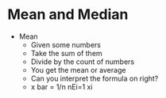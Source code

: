 # Mean and Median

- Mean
  - Given some numbers
  - Take the sum of them
  - Divide by the count of numbers
  - You get the mean or average
  - Can you interpret the formula on right?
  - x bar = 1/n nEi=1 xi
